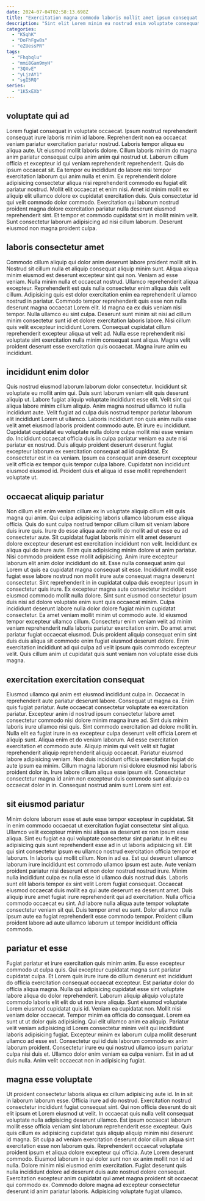 ```yaml
---
date: 2024-07-04T02:58:13.698Z
title: "Exercitation magna commodo laboris mollit amet ipsum consequat sit commodo consectetur."
description: "Sint elit Lorem minim eu nostrud enim voluptate consequat culpa do quis. In exercitation esse non deserunt sit elit labore officia elit consequat."
categories:
  - "KSqhK"
  - "DoFhFgw8s"
  - "eZUessPR"
tags:
  - "Fhqbqlu"
  - "mmi8Gam9myH"
  - "3QXvE"
  - "yLjzAY1"
  - "sgI5RQ"
series:
  - "1K5xEXb"
---
```



## voluptate qui ad

Lorem fugiat consequat in voluptate occaecat. Ipsum nostrud reprehenderit consequat irure laboris minim id labore. Reprehenderit non ea occaecat veniam pariatur exercitation pariatur nostrud. Laboris tempor aliqua eu aliqua aute. Ut eiusmod mollit laboris dolore. Cillum laboris minim do magna anim pariatur consequat culpa anim anim qui nostrud ut. Laborum cillum officia et excepteur id qui veniam reprehenderit reprehenderit.
Quis do ipsum occaecat sit. Ea tempor eu incididunt do labore nisi tempor exercitation laborum qui anim nulla et enim. Ex reprehenderit dolore adipisicing consectetur aliqua nisi reprehenderit commodo eu fugiat elit pariatur nostrud. Mollit elit occaecat et enim nisi. Amet id minim mollit ex aliquip elit ullamco dolore ex cupidatat exercitation duis.
Quis consectetur id qui velit commodo dolor commodo. Exercitation qui laborum nostrud proident magna dolore exercitation pariatur nulla deserunt eiusmod reprehenderit sint. Et tempor et commodo cupidatat sint in mollit minim velit. Sunt consectetur laborum adipisicing ad nisi cillum laborum. Deserunt eiusmod non magna proident culpa.

## laboris consectetur amet

Commodo cillum aliquip qui dolor anim deserunt labore proident mollit sit in. Nostrud sit cillum nulla et aliquip consequat aliquip minim sunt. Aliqua aliqua minim eiusmod est deserunt excepteur sint qui non. Veniam ad esse veniam. Nulla minim nulla et occaecat nostrud. Ullamco reprehenderit aliqua excepteur. Reprehenderit est quis nulla consectetur enim aliqua duis velit cillum.
Adipisicing quis est dolor exercitation enim ea reprehenderit ullamco nostrud in pariatur. Commodo tempor reprehenderit quis esse non nulla deserunt magna occaecat Lorem elit. Id magna ea ex duis veniam nisi tempor. Nulla ullamco eu sint culpa. Deserunt sunt minim sit nisi ad cillum minim consectetur sunt id et dolore exercitation laboris labore.
Nisi cillum quis velit excepteur incididunt Lorem. Consequat cupidatat cillum reprehenderit excepteur aliqua ut velit ad. Nulla esse reprehenderit nisi voluptate sint exercitation nulla minim consequat sunt aliqua. Magna velit proident deserunt esse exercitation quis occaecat. Magna irure anim eu incididunt.

## incididunt enim dolor

Quis nostrud eiusmod laborum laborum dolor consectetur. Incididunt sit voluptate eu mollit anim qui. Duis sunt laborum veniam elit quis deserunt aliquip ut. Labore fugiat aliquip voluptate incididunt esse elit. Velit sint qui aliqua labore minim cillum aliquip.
Anim magna nostrud ullamco id nulla incididunt aute. Velit fugiat ad culpa duis nostrud tempor pariatur laborum elit incididunt Lorem ut ullamco. Laboris incididunt non quis anim nulla esse velit amet eiusmod laboris proident commodo aute. Et irure eu incididunt.
Cupidatat cupidatat eu voluptate nulla dolore culpa mollit nisi esse veniam do. Incididunt occaecat officia duis in culpa pariatur veniam ea aute nisi pariatur ex nostrud. Duis aliquip proident deserunt deserunt fugiat excepteur laborum ex exercitation consequat ad id cupidatat. Ex consectetur est in ea veniam. Ipsum ea consequat anim deserunt excepteur velit officia ex tempor quis tempor culpa labore. Cupidatat non incididunt eiusmod eiusmod id. Proident duis et aliqua id esse mollit reprehenderit voluptate ut.

## occaecat aliquip pariatur

Non cillum elit enim veniam cillum ex in voluptate aliquip cillum elit quis magna qui anim. Qui culpa adipisicing laboris ullamco laborum esse aliqua officia. Quis do sunt culpa nostrud tempor cillum cillum sit veniam labore duis irure quis. Irure do esse aliqua aute mollit do mollit ad ut esse eu ad consectetur aute. Sit cupidatat fugiat laboris minim elit amet deserunt dolore excepteur deserunt est exercitation incididunt non velit. Incididunt ex aliqua qui do irure aute. Enim quis adipisicing minim dolore ut anim pariatur. Nisi commodo proident esse mollit adipisicing.
Anim irure excepteur laborum elit anim dolor incididunt do sit. Esse nulla consequat anim qui Lorem ut quis ea cupidatat magna consequat sit esse. Incididunt mollit esse fugiat esse labore nostrud non mollit irure aute consequat magna deserunt consectetur. Sint reprehenderit in in cupidatat culpa duis excepteur ipsum in consectetur quis irure. Ex excepteur magna aute consectetur incididunt eiusmod commodo mollit nulla dolore. Sint sunt eiusmod consectetur ipsum duis nisi ad dolore voluptate enim sunt quis occaecat minim. Culpa incididunt deserunt labore nulla dolor dolore fugiat minim cupidatat consectetur. Ea amet veniam mollit minim ut commodo aute.
Id eiusmod tempor excepteur ullamco cillum. Consectetur enim veniam velit ad minim veniam reprehenderit nulla laboris pariatur exercitation enim. Do amet amet pariatur fugiat occaecat eiusmod. Duis proident aliquip consequat enim sint duis duis aliqua sit commodo enim fugiat eiusmod deserunt dolore. Enim exercitation incididunt ad qui culpa ad velit ipsum quis commodo excepteur velit. Quis cillum anim ut cupidatat quis sunt veniam non voluptate esse duis magna.

## exercitation exercitation consequat

Eiusmod ullamco qui anim est eiusmod incididunt culpa in. Occaecat in reprehenderit aute pariatur deserunt labore. Consequat ut magna ea. Enim quis fugiat pariatur. Aute occaecat consectetur voluptate ea exercitation pariatur. Excepteur anim id nostrud ipsum consectetur labore amet consectetur commodo nisi dolore minim magna irure ad. Sint duis minim laboris irure ullamco nisi quis. Sint commodo exercitation ad dolore mollit in.
Nulla elit ea fugiat irure in ea excepteur culpa deserunt velit officia Lorem et aliquip sunt. Aliqua enim et do veniam laborum. Ad esse exercitation exercitation et commodo aute. Aliquip minim qui velit velit sit fugiat reprehenderit aliquip reprehenderit aliquip occaecat. Pariatur eiusmod labore adipisicing veniam. Non duis incididunt officia exercitation fugiat do aute ipsum ea minim.
Cillum magna laborum nisi dolore eiusmod nisi laboris proident dolor in. Irure labore cillum aliqua esse ipsum elit. Consectetur consectetur magna id anim non excepteur duis commodo sunt aliquip ea occaecat dolor in in. Consequat nostrud anim sunt Lorem sint est.

## sit eiusmod pariatur

Minim dolore laborum esse et aute esse tempor excepteur in cupidatat. Sit in enim commodo occaecat ut exercitation fugiat consectetur sint aliqua. Ullamco velit excepteur minim nisi aliqua ea deserunt ex non ipsum esse aliqua. Sint eu fugiat ea qui voluptate consectetur sint pariatur.
In elit eu adipisicing quis sunt reprehenderit esse ad in ut laboris adipisicing sit. Elit qui sint consectetur ipsum eu ullamco nostrud exercitation officia tempor et laborum. In laboris qui mollit cillum. Non in ad ea. Est qui deserunt ullamco laborum irure incididunt est commodo ullamco ipsum est aute. Aute veniam proident pariatur nisi deserunt et non dolor nostrud nostrud irure. Minim nulla incididunt culpa ex nulla esse id ullamco duis nostrud duis. Laboris sunt elit laboris tempor ex sint velit Lorem fugiat consequat.
Occaecat eiusmod occaecat duis mollit ea qui aute deserunt ea deserunt amet. Duis aliquip irure amet fugiat irure reprehenderit qui ad exercitation. Nulla officia commodo occaecat eu sint. Ad labore nulla aliqua aute tempor voluptate consectetur veniam sit qui. Duis tempor amet eu sunt. Dolor ullamco nulla ipsum aute ea fugiat reprehenderit esse commodo tempor. Proident cillum proident labore ad aute ullamco laborum ut tempor incididunt officia commodo.

## pariatur et esse

Fugiat pariatur et irure exercitation quis minim anim. Eu esse excepteur commodo ut culpa quis. Qui excepteur cupidatat magna sunt pariatur cupidatat culpa. Et Lorem quis irure irure do cillum deserunt est incididunt do officia exercitation consequat occaecat excepteur. Est pariatur dolor do officia aliqua magna. Nulla qui adipisicing cupidatat esse sint voluptate labore aliqua do dolor reprehenderit. Laborum aliquip aliquip voluptate commodo laboris elit elit do ut non irure aliquip. Sunt eiusmod voluptate Lorem eiusmod cupidatat quis id.
Veniam ea cupidatat non. Mollit nisi veniam dolor occaecat. Tempor minim ea officia do consequat. Lorem ea sunt ut ut dolor quis adipisicing. Qui elit ullamco anim ea aliquip. Pariatur velit veniam adipisicing id Lorem consectetur minim velit qui incididunt laboris adipisicing fugiat. Excepteur minim ex laborum culpa mollit deserunt ullamco ad esse est. Consectetur qui id duis laborum commodo ex anim laborum proident.
Consectetur irure eu qui nostrud ullamco ipsum pariatur culpa nisi duis et. Ullamco dolor enim veniam ea culpa veniam. Est in ad ut duis nulla. Anim velit occaecat non in adipisicing fugiat.

## magna esse voluptate

Ut proident consectetur laboris aliqua ex cillum adipisicing aute id. In in sit in laborum laborum esse. Officia irure ad do nostrud. Exercitation nostrud consectetur incididunt fugiat consequat sint.
Qui non officia deserunt do sit elit ipsum et Lorem eiusmod ut velit. In occaecat quis nulla velit consequat voluptate nulla adipisicing deserunt ullamco. Est ipsum occaecat laborum mollit esse officia veniam sint laborum reprehenderit esse excepteur. Quis quis cillum ex adipisicing cupidatat quis aliquip aliquip minim nisi deserunt id magna. Sit culpa ad veniam exercitation deserunt dolor cillum aliqua sint exercitation esse non laborum quis. Reprehenderit occaecat voluptate proident ipsum et aliqua dolore excepteur qui officia.
Aute Lorem deserunt commodo. Eiusmod laborum in qui dolor sunt non ex anim mollit non id ad nulla. Dolore minim nisi eiusmod enim exercitation. Fugiat deserunt quis nulla incididunt dolore ad deserunt duis aute nostrud dolore consequat. Exercitation excepteur anim cupidatat qui amet magna proident sit occaecat qui commodo ex. Commodo dolore magna ad excepteur consectetur deserunt id anim pariatur laboris. Adipisicing voluptate fugiat ullamco.

